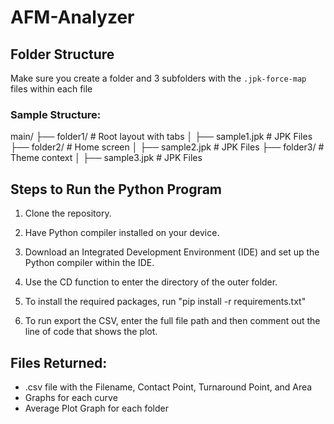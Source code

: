 # AFM-Analyzer

## Folder Structure
Make sure you create a folder and 3 subfolders with the `.jpk-force-map` files within each file

### Sample Structure:
main/
├── folder1/           # Root layout with tabs
│   ├── sample1.jpk     # JPK Files
├── folder2/            # Home screen
│   ├── sample2.jpk     # JPK Files
├── folder3/     # Theme context
│   ├── sample3.jpk     # JPK Files

## Steps to Run the Python Program
1. Clone the repository.

2. Have Python compiler installed on your device.

3. Download an Integrated Development Environment (IDE) and set up the Python compiler within the IDE.

4. Use the CD function to enter the directory of the outer folder.

5. To install the required packages, run "pip install -r requirements.txt"

6. To run export the CSV, enter the full file path and then comment out the line of code that shows the plot.

## Files Returned:
- .csv file with the Filename, Contact Point, Turnaround Point, and Area
- Graphs for each curve
- Average Plot Graph for each folder 
